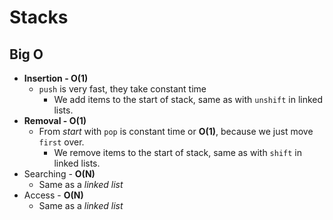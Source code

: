 # Stacks

## Big O

- **Insertion - O(1)**
  - `push` is very fast, they take constant time
    - We add items to the start of stack, same as with `unshift` in linked lists.
- **Removal - O(1)**
  - From *start* with `pop` is constant time or **O(1)**, because we just move `first` over.
    - We remove items to the start of stack, same as with `shift` in linked lists.
- Searching - **O(N)**
  - Same as a *linked list*
- Access - **O(N)**
  - Same as a *linked list*
